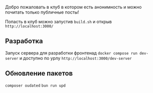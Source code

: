 Добро пожаловать в клуб в котором есть анонимность и можно почитать только публичные посты!

Попасть в клуб можно запустив `build.sh` и открыв `http://localhost:3000/`


## Разработка
Запуск сервера для разработки фронтенад `docker compose run dev-server` и доступно по урлу `http://localhost:3000/dev-server`

## Обновление пакетов
`composer oudated`
`bun run upd`
